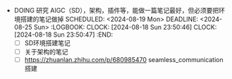 - DOING 研究 AIGC（SD），架构，插件等，能做一篇笔记最好，但必须要把环境搭建的笔记做掉
  SCHEDULED: <2024-08-19 Mon>
  DEADLINE: <2024-08-25 Sun>
  :LOGBOOK:
  CLOCK: [2024-08-18 Sun 23:50:46]
  CLOCK: [2024-08-18 Sun 23:50:47]
  :END:
	- [ ] SD环境搭建笔记
	- [ ] 关于架构的笔记
	- [ ] https://zhuanlan.zhihu.com/p/680985470 seamless_communication 搭建
